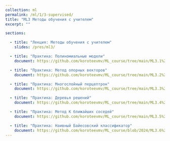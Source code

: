 ```yaml
---
collection: ml
permalink: /ml/1/3-supervised/
title: "ML3 Методы обучения с учителем"
excerpt: ""

sections:

  - title: "Лекция: Методы обучения с учителем"
    slides: /pres/ml3/

  - title: "Практика: Полиномиальные модели" 
    document: https://github.com/koroteevmv/ML_course/tree/main/ML3.1%20polynomial%20features/README.md

  - title: "Практика: Метод опорных векторов" 
    document: https://github.com/koroteevmv/ML_course/tree/main/ML3.2%20svm/README.md

  - title: "Практика: Многослойный перцептрон" 
    document: https://github.com/koroteevmv/ML_course/tree/main/ML3.3%20mlp/README.md

  - title: "Практика: Деревья решений" 
    document: https://github.com/koroteevmv/ML_course/tree/main/ML3.4%20trees/README.md

  - title: "Практика: Метод К ближайших соседей" 
    document: https://github.com/koroteevmv/ML_course/tree/main/ML3.5%20knn/README.md

  - title: "Практика: Наивный Байесовский классификатор" 
    document: https://github.com/koroteevmv/ML_course/blob/2024/ML3.6%20bayes/README.md
---
```


